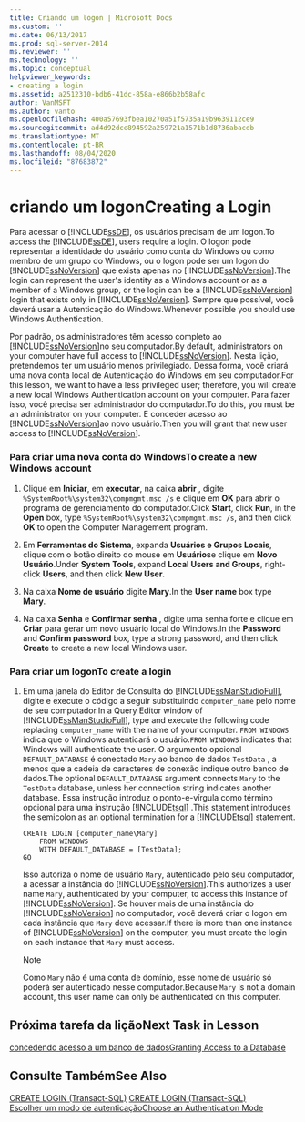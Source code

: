 ```yaml
---
title: Criando um logon | Microsoft Docs
ms.custom: ''
ms.date: 06/13/2017
ms.prod: sql-server-2014
ms.reviewer: ''
ms.technology: ''
ms.topic: conceptual
helpviewer_keywords:
- creating a login
ms.assetid: a2512310-bdb6-41dc-858a-e866b2b58afc
author: VanMSFT
ms.author: vanto
ms.openlocfilehash: 400a57693fbea10270a51f5735a19b9639112ce9
ms.sourcegitcommit: ad4d92dce894592a259721a1571b1d8736abacdb
ms.translationtype: MT
ms.contentlocale: pt-BR
ms.lasthandoff: 08/04/2020
ms.locfileid: "87683872"
---
```

# <a name="creating-a-login"></a><span data-ttu-id="dedf7-102">criando um logon</span><span class="sxs-lookup"><span data-stu-id="dedf7-102">Creating a Login</span></span>
  <span data-ttu-id="dedf7-103">Para acessar o [!INCLUDE[ssDE](../includes/ssde-md.md)], os usuários precisam de um logon.</span><span class="sxs-lookup"><span data-stu-id="dedf7-103">To access the [!INCLUDE[ssDE](../includes/ssde-md.md)], users require a login.</span></span> <span data-ttu-id="dedf7-104">O logon pode representar a identidade do usuário como conta do Windows ou como membro de um grupo do Windows, ou o logon pode ser um logon do [!INCLUDE[ssNoVersion](../includes/ssnoversion-md.md)] que exista apenas no [!INCLUDE[ssNoVersion](../includes/ssnoversion-md.md)].</span><span class="sxs-lookup"><span data-stu-id="dedf7-104">The login can represent the user's identity as a Windows account or as a member of a Windows group, or the login can be a [!INCLUDE[ssNoVersion](../includes/ssnoversion-md.md)] login that exists only in [!INCLUDE[ssNoVersion](../includes/ssnoversion-md.md)].</span></span> <span data-ttu-id="dedf7-105">Sempre que possível, você deverá usar a Autenticação do Windows.</span><span class="sxs-lookup"><span data-stu-id="dedf7-105">Whenever possible you should use Windows Authentication.</span></span>  
  
 <span data-ttu-id="dedf7-106">Por padrão, os administradores têm acesso completo ao [!INCLUDE[ssNoVersion](../includes/ssnoversion-md.md)]no seu computador.</span><span class="sxs-lookup"><span data-stu-id="dedf7-106">By default, administrators on your computer have full access to [!INCLUDE[ssNoVersion](../includes/ssnoversion-md.md)].</span></span> <span data-ttu-id="dedf7-107">Nesta lição, pretendemos ter um usuário menos privilegiado. Dessa forma, você criará uma nova conta local de Autenticação do Windows em seu computador.</span><span class="sxs-lookup"><span data-stu-id="dedf7-107">For this lesson, we want to have a less privileged user; therefore, you will create a new local Windows Authentication account on your computer.</span></span> <span data-ttu-id="dedf7-108">Para fazer isso, você precisa ser administrador do computador.</span><span class="sxs-lookup"><span data-stu-id="dedf7-108">To do this, you must be an administrator on your computer.</span></span> <span data-ttu-id="dedf7-109">E conceder acesso ao [!INCLUDE[ssNoVersion](../includes/ssnoversion-md.md)]ao novo usuário.</span><span class="sxs-lookup"><span data-stu-id="dedf7-109">Then you will grant that new user access to [!INCLUDE[ssNoVersion](../includes/ssnoversion-md.md)].</span></span>  
  
### <a name="to-create-a-new-windows-account"></a><span data-ttu-id="dedf7-110">Para criar uma nova conta do Windows</span><span class="sxs-lookup"><span data-stu-id="dedf7-110">To create a new Windows account</span></span>  
  
1.  <span data-ttu-id="dedf7-111">Clique em **Iniciar**, em **executar**, na caixa **abrir** , digite `%SystemRoot%\system32\compmgmt.msc /s` e clique em **OK** para abrir o programa de gerenciamento do computador.</span><span class="sxs-lookup"><span data-stu-id="dedf7-111">Click **Start**, click **Run**, in the **Open** box, type `%SystemRoot%\system32\compmgmt.msc /s`, and then click **OK** to open the Computer Management program.</span></span>  
  
2.  <span data-ttu-id="dedf7-112">Em **Ferramentas do Sistema**, expanda **Usuários e Grupos Locais**, clique com o botão direito do mouse em **Usuários**e clique em **Novo Usuário**.</span><span class="sxs-lookup"><span data-stu-id="dedf7-112">Under **System Tools**, expand **Local Users and Groups**, right-click **Users**, and then click **New User**.</span></span>  
  
3.  <span data-ttu-id="dedf7-113">Na caixa **Nome de usuário** digite **Mary**.</span><span class="sxs-lookup"><span data-stu-id="dedf7-113">In the **User name** box type **Mary**.</span></span>  
  
4.  <span data-ttu-id="dedf7-114">Na caixa **Senha** e **Confirmar senha** , digite uma senha forte e clique em **Criar** para gerar um novo usuário local do Windows.</span><span class="sxs-lookup"><span data-stu-id="dedf7-114">In the **Password** and **Confirm password** box, type a strong password, and then click **Create** to create a new local Windows user.</span></span>  
  
### <a name="to-create-a-login"></a><span data-ttu-id="dedf7-115">Para criar um logon</span><span class="sxs-lookup"><span data-stu-id="dedf7-115">To create a login</span></span>  
  
1.  <span data-ttu-id="dedf7-116">Em uma janela do Editor de Consulta do [!INCLUDE[ssManStudioFull](../includes/ssmanstudiofull-md.md)], digite e execute o código a seguir substituindo `computer_name` pelo nome de seu computador.</span><span class="sxs-lookup"><span data-stu-id="dedf7-116">In a Query Editor window of [!INCLUDE[ssManStudioFull](../includes/ssmanstudiofull-md.md)], type and execute the following code replacing `computer_name` with the name of your computer.</span></span> <span data-ttu-id="dedf7-117">`FROM WINDOWS` indica que o Windows autenticará o usuário.</span><span class="sxs-lookup"><span data-stu-id="dedf7-117">`FROM WINDOWS` indicates that Windows will authenticate the user.</span></span> <span data-ttu-id="dedf7-118">O argumento opcional `DEFAULT_DATABASE` é conectado `Mary` ao banco de dados `TestData` , a menos que a cadeia de caracteres de conexão indique outro banco de dados.</span><span class="sxs-lookup"><span data-stu-id="dedf7-118">The optional `DEFAULT_DATABASE` argument connects `Mary` to the `TestData` database, unless her connection string indicates another database.</span></span> <span data-ttu-id="dedf7-119">Essa instrução introduz o ponto-e-vírgula como término opcional para uma instrução [!INCLUDE[tsql](../includes/tsql-md.md)] .</span><span class="sxs-lookup"><span data-stu-id="dedf7-119">This statement introduces the semicolon as an optional termination for a [!INCLUDE[tsql](../includes/tsql-md.md)] statement.</span></span>  
  
    ```  
    CREATE LOGIN [computer_name\Mary]  
        FROM WINDOWS  
        WITH DEFAULT_DATABASE = [TestData];  
    GO  
    ```  
  
     <span data-ttu-id="dedf7-120">Isso autoriza o nome de usuário `Mary`, autenticado pelo seu computador, a acessar a instância do [!INCLUDE[ssNoVersion](../includes/ssnoversion-md.md)].</span><span class="sxs-lookup"><span data-stu-id="dedf7-120">This authorizes a user name `Mary`, authenticated by your computer, to access this instance of [!INCLUDE[ssNoVersion](../includes/ssnoversion-md.md)].</span></span> <span data-ttu-id="dedf7-121">Se houver mais de uma instância do [!INCLUDE[ssNoVersion](../includes/ssnoversion-md.md)] no computador, você deverá criar o logon em cada instância que `Mary` deve acessar.</span><span class="sxs-lookup"><span data-stu-id="dedf7-121">If there is more than one instance of [!INCLUDE[ssNoVersion](../includes/ssnoversion-md.md)] on the computer, you must create the login on each instance that `Mary` must access.</span></span>  
  
    > [!NOTE]  
    >  <span data-ttu-id="dedf7-122">Como `Mary` não é uma conta de domínio, esse nome de usuário só poderá ser autenticado nesse computador.</span><span class="sxs-lookup"><span data-stu-id="dedf7-122">Because `Mary` is not a domain account, this user name can only be authenticated on this computer.</span></span>  
  
## <a name="next-task-in-lesson"></a><span data-ttu-id="dedf7-123">Próxima tarefa da lição</span><span class="sxs-lookup"><span data-stu-id="dedf7-123">Next Task in Lesson</span></span>  
 [<span data-ttu-id="dedf7-124">concedendo acesso a um banco de dados</span><span class="sxs-lookup"><span data-stu-id="dedf7-124">Granting Access to a Database</span></span>](lesson-2-2-granting-access-to-a-database.md)  
  
## <a name="see-also"></a><span data-ttu-id="dedf7-125">Consulte Também</span><span class="sxs-lookup"><span data-stu-id="dedf7-125">See Also</span></span>  
 <span data-ttu-id="dedf7-126">[CREATE LOGIN &#40;Transact-SQL&#41;](/sql/t-sql/statements/create-login-transact-sql) </span><span class="sxs-lookup"><span data-stu-id="dedf7-126">[CREATE LOGIN &#40;Transact-SQL&#41;](/sql/t-sql/statements/create-login-transact-sql) </span></span>  
 [<span data-ttu-id="dedf7-127">Escolher um modo de autenticação</span><span class="sxs-lookup"><span data-stu-id="dedf7-127">Choose an Authentication Mode</span></span>](../relational-databases/security/choose-an-authentication-mode.md)  
  
  
